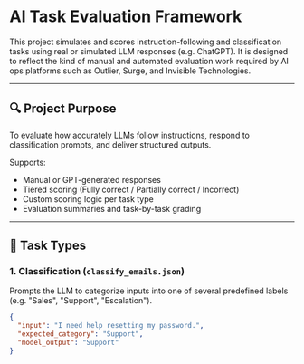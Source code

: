 # AI Task Evaluation Framework

This project simulates and scores instruction-following and classification tasks using real or simulated LLM responses (e.g. ChatGPT). It is designed to reflect the kind of manual and automated evaluation work required by AI ops platforms such as Outlier, Surge, and Invisible Technologies.

---

## 🔍 Project Purpose

To evaluate how accurately LLMs follow instructions, respond to classification prompts, and deliver structured outputs.

Supports:
- Manual or GPT-generated responses
- Tiered scoring (Fully correct / Partially correct / Incorrect)
- Custom scoring logic per task type
- Evaluation summaries and task-by-task grading

---

## 🧠 Task Types

### 1. Classification (`classify_emails.json`)
Prompts the LLM to categorize inputs into one of several predefined labels (e.g. "Sales", "Support", "Escalation").

```json
{
  "input": "I need help resetting my password.",
  "expected_category": "Support",
  "model_output": "Support"
}
